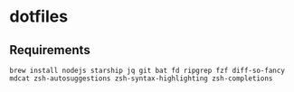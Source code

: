 # dotfiles

## Requirements

`brew install nodejs starship jq git bat fd ripgrep fzf diff-so-fancy mdcat zsh-autosuggestions zsh-syntax-highlighting zsh-completions`

